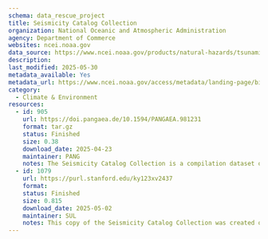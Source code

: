 ```yaml
---
schema: data_rescue_project 
title: Seismicity Catalog Collection
organization: National Oceanic and Atmospheric Administration
agency: Department of Commerce
websites: ncei.noaa.gov
data_source: https://www.ncei.noaa.gov/products/natural-hazards/tsunamis-earthquakes-volcanoes/earthquakes/cd-collection
description: 
last_modified: 2025-05-30
metadata_available: Yes
metadata_url: https://www.ncei.noaa.gov/access/metadata/landing-page/bin/iso?id=gov.noaa.ngdc.mgg.hazardsG01318;view=iso
category:
  - Climate & Environment 
resources:
  - id: 905
    url: https://doi.pangaea.de/10.1594/PANGAEA.981231
    format: tar.gz
    status: Finished
    size: 0.38
    download_date: 2025-04-23
    maintainer: PANG
    notes: The Seismicity Catalog Collection is a compilation dataset on over four million earthquakes dating from 2150 BC to 1996 AD from NOAA's National Geophysical Data Center and U.S. Geological Survey's National Earthquake Information Center. The data include information on epicentral time of origin, location, magnitudes, depth and other earthquake-related parameters. This database is static and is no longer being updated.PANGAEA (www.pangaea.de) was asked by the responsible data group to archive the content of the following two volumeshttps://www.ngdc.noaa.gov/hazard/data/cdroms/Seismicity_v1https://www.ngdc.noaa.gov/hazard/data/cdroms/Seismicity_v2Volume 1 contains events for the United States, Central America, Canada, the Caribbean, Decade of North American Geology Project (DNAG), Mexico, and other Supplemental Algorithms and Catalogs.Volume 2 contains events for Africa, Antarctica, Asia, Australia, Europe, Oceania, South America, and Global Catalogs.
  - id: 1079
    url: https://purl.stanford.edu/ky123xv2437
    format: 
    status: Finished
    size: 0.815
    download_date: 2025-05-02
    maintainer: SUL
    notes: This copy of the Seismicity Catalog Collection was created on May 2, 2025 before its decommission on May 5, 2025. The deposit follows the same directory structure from the access link on the original dataset landing page. The links were https://www.ngdc.noaa.gov/hazard/data/cdroms/Seismicity_v1/ and https://www.ngdc.noaa.gov/hazard/data/cdroms/Seismicity_v2/ for Volume 1 and Volume 2. This deposit also includes html and a webarchive of the original dataset landing page at https://www.ncei.noaa.gov/products/natural-hazards/tsunamis-earthquakes-volcanoes/earthquakes/cd-collection, which now points to an updated metadata and data access page.Original dataset descriptionThis compilation of seismicity catalogs from was previously as a two-volume CD-ROM collection. It contains data on over four million earthquakes dating from 2100 B.C. to 1995 A.D. The data include information on epicentral time of origin, location, magnitudes, depth and other earthquake-related parameters.The collection includes three types of catalogsLocal (containing data from single stations or local networksRegional (containing data from regional networks, such as CALNET in central CaliforniaTeleseismic (containing data from around the world).Records are from industrial, academic, governmental, and private sources from around the world. The CDs also contain auxiliary data bases (such as world stress, tsunami, volcanic, fault parameters, etc.) which aid in earthquake investigations.Volume 1 contains events for United States, Central America, Canada, the Caribbean, Decade of North American Geology Project (DNAG), Mexico, and other Supplemental Algorithms and Catalogs.Data AccessVolume 1 contains events for the United States, Central America, Canada, the Caribbean, Decade of North American Geology Project (DNAG), Mexico, and other Supplemental Algorithms and Catalogs.Volume 2 contains events for Africa, Antarctica, Asia, Australia, Europe, Oceania, South America, and Global Catalogs.Updates to the Seismicity CDs and additional seismicity data can be obtained fromNational Earthquake Information Center, USGS
---
```


